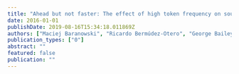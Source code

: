 ```yaml
---
title: "Ahead but not faster: The effect of high token frequency on sound change"
date: 2016-01-01
publishDate: 2019-08-16T15:34:18.011869Z
authors: ["Maciej Baranowski", "Ricardo Bermúdez-Otero", "George Bailey", "Danielle Turton"]
publication_types: ["0"]
abstract: ""
featured: false
publication: ""
---
```


